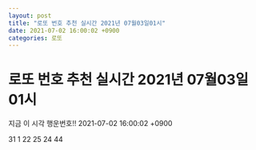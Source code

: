 ```yaml
---
layout: post
title: "로또 번호 추천 실시간 2021년 07월03일01시"
date: 2021-07-02 16:00:02 +0900
categories: 로또
---
```


# 로또 번호 추천 실시간 2021년 07월03일01시

지금 이 시각 행운번호!! 2021-07-02 16:00:02 +0900

 31  1  22  25  24  44 

